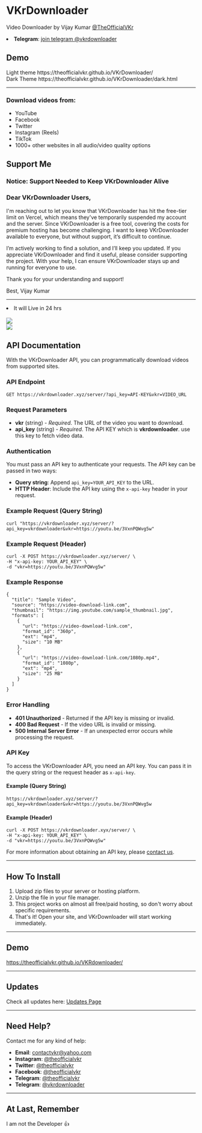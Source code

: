 <h1>VKrDownloader</h1>
<p>
    Video Downloader by Vijay Kumar 
    <a href="https://instagram.com/theofficialvkr">@TheOfficialVKr</a> 
</p>
    <li><strong>Telegram</strong>: <a href="https://t.me/vkrdownloader">join telegram @vkrdownloader</a></li>

 <h2>Demo</h2>   
 Light theme https://theofficialvkr.github.io/VKrDownloader/
 <br>
 Dark Theme https://theofficialvkr.github.io/VKrDownloader/dark.html
 <hr>

 
<p><h3>Download videos from:</h3></p>
<ul>
    <li>YouTube</li>
    <li>Facebook</li>
    <li>Twitter</li>
    <li>Instagram (Reels)</li>
    <li>TikTok</li>
    <li>1000+ other websites in all audio/video quality options</li>
</ul>



<h2>Support Me</h2>

### Notice: Support Needed to Keep VKrDownloader Alive

### Dear VKrDownloader Users,

I'm reaching out to let you know that VKrDownloader has hit the free-tier limit on Vercel, which means they've temporarily suspended my account and the server. Since VKrDownloader is a free tool, covering the costs for premium hosting has become challenging. I want to keep VKrDownloader available to everyone, but without support, it’s difficult to continue.

I’m actively working to find a solution, and I’ll keep you updated. If you appreciate VKrDownloader and find it useful, please consider supporting the project. With your help, I can ensure VKrDownloader stays up and running for everyone to use.

Thank you for your understanding and support!

Best,
Vijay Kumar

<hr>

<li>It will Live in 24 hrs</li>

<br>
<a href="https://www.paypal.com/ncp/payment/4C9YTYAMKYVZS">
    <img src="https://www.paypalobjects.com/images/Debit_Credit_APM.svg">
</a>
<br>
<a href="https://www.buymeacoffee.com/theofficialvkr">
    <img src="https://img.buymeacoffee.com/button-api/?text=Buy me a coffee&emoji=&slug=theofficialvkr&button_colour=BD5FFF&font_colour=ffffff&font_family=Cookie&outline_colour=000000&coffee_colour=FFDD00">
</a>


<h2>API Documentation</h2>

<p>With the VKrDownloader API, you can programmatically download videos from supported sites.</p>

<h3>API Endpoint</h3>
<pre><code>GET https://vkrdownloader.xyz/server/?api_key=API-KEY&vkr=VIDEO_URL</code></pre>

<h3>Request Parameters</h3>
<ul>
    <li><strong>vkr</strong> (string) - <em>Required</em>. The URL of the video you want to download.</li>
    <li><strong>api_key</strong> (string) - <em>Required</em>. The API KEY which is <b>vkrdownloader</b>. use this key to fetch video data.</li>
</ul>

<h3>Authentication</h3>
<p>You must pass an API key to authenticate your requests. The API key can be passed in two ways:</p>

<ul>
    <li><strong>Query string</strong>: Append <code>api_key=YOUR_API_KEY</code> to the URL.</li>
    <li><strong>HTTP Header</strong>: Include the API key using the <code>x-api-key</code> header in your request.</li>
</ul>

<h3>Example Request (Query String)</h3>
<pre><code>curl "https://vkrdownloader.xyz/server/?api_key=vkrdownloader&vkr=https://youtu.be/3VxnPQWvg5w"
</code></pre>

<h3>Example Request (Header)</h3>
<pre><code>curl -X POST https://vkrdownloader.xyz/server/ \
-H "x-api-key: YOUR_API_KEY" \
-d "vkr=https://youtu.be/3VxnPQWvg5w"
</code></pre>

<h3>Example Response</h3>
<pre><code>{
  "title": "Sample Video",
  "source": "https://video-download-link.com",
  "thumbnail": "https://img.youtube.com/sample_thumbnail.jpg",
  "formats": [
    {
      "url": "https://video-download-link.com",
      "format_id": "360p",
      "ext": "mp4",
      "size": "10 MB"
    },
    {
      "url": "https://video-download-link.com/1080p.mp4",
      "format_id": "1080p",
      "ext": "mp4",
      "size": "25 MB"
    }
  ]
}
</code></pre>

<h3>Error Handling</h3>
<ul>
    <li><strong>401 Unauthorized</strong> - Returned if the API key is missing or invalid.</li>
    <li><strong>400 Bad Request</strong> - If the video URL is invalid or missing.</li>
    <li><strong>500 Internal Server Error</strong> - If an unexpected error occurs while processing the request.</li>
</ul>

<h3>API Key</h3>
<p>To access the VKrDownloader API, you need an API key. You can pass it in the query string or the request header as <code>x-api-key</code>.</p>

<h4>Example (Query String)</h4>
<pre><code>https://vkrdownloader.xyz/server/?api_key=vkrdownloader&vkr=https://youtu.be/3VxnPQWvg5w</code></pre>

<h4>Example (Header)</h4>
<pre><code>curl -X POST https://vkrdownloader.xyx/server/ \
-H "x-api-key: YOUR_API_KEY" \
-d "vkr=https://youtu.be/3VxnPQWvg5w"
</code></pre>

<p>For more information about obtaining an API key, please 
<a href="mailto:contactvkr@yahoo.com">contact us</a>.</p>

<hr>

<h2>How To Install</h2>
<ol>
    <li>Upload zip files to your server or hosting platform.</li>
    <li>Unzip the file in your file manager.</li>
    <li>This project works on almost all free/paid hosting, so don't worry about specific requirements.</li>
    <li>That's it! Open your site, and VKrDownloader will start working immediately.</li>
</ol>

<hr>

<h2>Demo</h2>
<p><a href="https://theofficialvkr.github.io/VKRdownloader/">https://theofficialvkr.github.io/VKRdownloader/</a></p>

<hr>

<h2>Updates</h2>
<p>Check all updates here:  
<a href="https://github.com/theofficialvkr/VKRdownloader/blob/main/updates.md">Updates Page</a></p>

<hr>

<h2>Need Help?</h2>
<p>Contact me for any kind of help:</p>
<ul>
    <li><strong>Email</strong>: <a href="mailto:contactvkr@yahoo.com">contactvkr@yahoo.com</a></li>
    <li><strong>Instagram</strong>: <a href="https://instagram.com/theofficialvkr">@theofficialvkr</a></li>
    <li><strong>Twitter</strong>: <a href="https://twitter.com/theofficialvkr">@theofficialvkr</a></li>
    <li><strong>Facebook</strong>: <a href="https://facebook.com/theofficialvkr">@theofficialvkr</a></li>
    <li><strong>Telegram</strong>: <a href="https://t.me/theofficialvkr">@theofficialvkr</a></li>
        <li><strong>Telegram</strong>: <a href="https://t.me/vkrdownloader">@vkrdownloader</a></li>
</ul>

<hr>



<h2>At Last, Remember</h2>
<p>I am not the Developer 👍</p>

